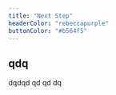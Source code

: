 ```yaml
---
title: "Next Step"
headerColor: "rebeccapurple"
buttonColor: "#b564f5"
---
```

## qdq
dqdqd
qd
qd
dq